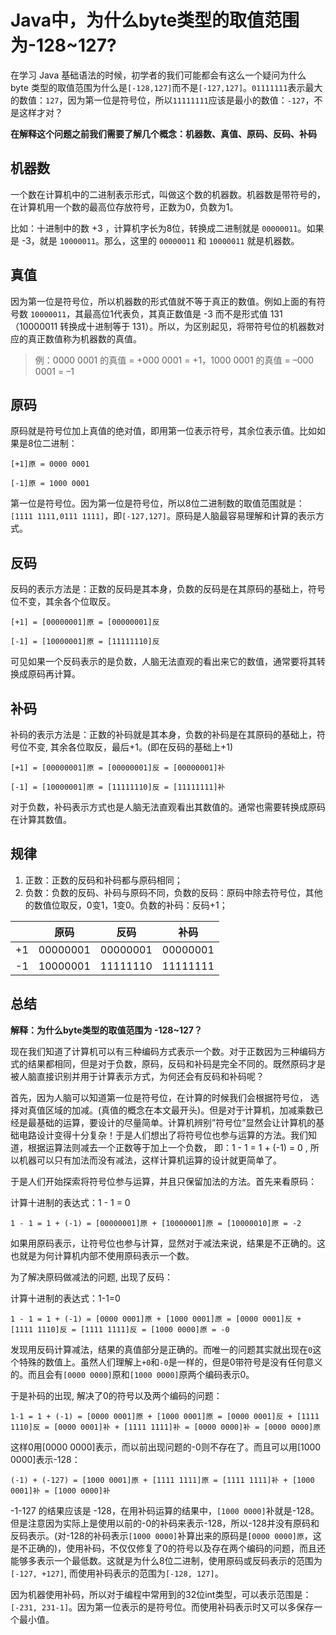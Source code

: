 # Java中，为什么byte类型的取值范围为-128~127?

在学习 Java 基础语法的时候，初学者的我们可能都会有这么一个疑问为什么 byte 类型的取值范围为什么是`[-128,127]`而不是`[-127,127]`。`01111111`表示最大的数值：`127`，因为第一位是符号位，所以`11111111`应该是最小的数值：`-127`，不是这样才对？

**在解释这个问题之前我们需要了解几个概念：机器数、真值、原码、反码、补码**



## 机器数

一个数在计算机中的二进制表示形式，叫做这个数的机器数。机器数是带符号的，在计算机用一个数的最高位存放符号，正数为0，负数为1。

比如：十进制中的数 +3 ，计算机字长为8位，转换成二进制就是 `00000011`。如果是 -3，就是 `10000011`。那么，这里的 `00000011` 和 `10000011` 就是机器数。



## 真值

因为第一位是符号位，所以机器数的形式值就不等于真正的数值。例如上面的有符号数 `10000011`，其最高位1代表负，其真正数值是 -3 而不是形式值 131（10000011 转换成十进制等于 131）。所以，为区别起见，将带符号位的机器数对应的真正数值称为机器数的真值。

>  例：0000 0001 的真值 = +000 0001 = +1，1000 0001 的真值 = –000 0001 = –1



## 原码

原码就是符号位加上真值的绝对值，即用第一位表示符号，其余位表示值。比如如果是8位二进制：

`[+1]原 = 0000 0001`

`[-1]原 = 1000 0001`

第一位是符号位。因为第一位是符号位，所以8位二进制数的取值范围就是：`[1111 1111,0111 1111]`，即`[-127,127]`。原码是人脑最容易理解和计算的表示方式。



## 反码

反码的表示方法是：正数的反码是其本身，负数的反码是在其原码的基础上，符号位不变，其余各个位取反。

`[+1] = [00000001]原 = [00000001]反`

`[-1] = [10000001]原 = [11111110]反`

可见如果一个反码表示的是负数，人脑无法直观的看出来它的数值，通常要将其转换成原码再计算。



## 补码

补码的表示方法是：正数的补码就是其本身，负数的补码是在其原码的基础上，符号位不变, 其余各位取反，最后+1。(即在反码的基础上+1)

`[+1] = [00000001]原 = [00000001]反 = [00000001]补`

`[-1] = [10000001]原 = [11111110]反 = [11111111]补`

对于负数，补码表示方式也是人脑无法直观看出其数值的。通常也需要转换成原码在计算其数值。



## 规律

1. 正数：正数的反码和补码都与原码相同；
2. 负数：负数的反码、补码与原码不同，负数的反码：原码中除去符号位，其他的数值位取反，0变1，1变0。负数的补码：反码+1；

|      |   原码   |   反码   |   补码   |
| :--: | :------: | :------: | :------: |
|  +1  | 00000001 | 00000001 | 00000001 |
|  -1  | 10000001 | 11111110 | 11111111 |



## 总结

**解释：为什么byte类型的取值范围为 -128~127？**

现在我们知道了计算机可以有三种编码方式表示一个数。对于正数因为三种编码方式的结果都相同，但是对于负数，原码，反码和补码是完全不同的。既然原码才是被人脑直接识别并用于计算表示方式，为何还会有反码和补码呢？

首先，因为人脑可以知道第一位是符号位，在计算的时候我们会根据符号位， 选择对真值区域的加减。(真值的概念在本文最开头)。但是对于计算机，加减乘数已经是最基础的运算，要设计的尽量简单。计算机辨别”符号位”显然会让计算机的基础电路设计变得十分复杂！于是人们想出了将符号位也参与运算的方法。我们知道，根据运算法则减去一个正数等于加上一个负数， 即：1 - 1 = 1 + (-1) = 0 , 所以机器可以只有加法而没有减法，这样计算机运算的设计就更简单了。

于是人们开始探索将符号位参与运算，并且只保留加法的方法。首先来看原码：

计算十进制的表达式：1 - 1 = 0

`1 - 1 = 1 + (-1) = [00000001]原 + [10000001]原 = [10000010]原 = -2`

如果用原码表示，让符号位也参与计算，显然对于减法来说，结果是不正确的。这也就是为何计算机内部不使用原码表示一个数。

为了解决原码做减法的问题, 出现了反码：

计算十进制的表达式：1-1=0

`1 - 1 = 1 + (-1) = [0000 0001]原 + [1000 0001]原 = [0000 0001]反 + [1111 1110]反 = [1111 1111]反 = [1000 0000]原 = -0`

发现用反码计算减法，结果的真值部分是正确的。而唯一的问题其实就出现在`0`这个特殊的数值上。虽然人们理解上`+0`和`-0`是一样的，但是0带符号是没有任何意义的。而且会有`[0000 0000]`原和`[1000 0000]`原两个编码表示0。

于是补码的出现, 解决了0的符号以及两个编码的问题：

`1-1 = 1 + (-1) = [0000 0001]原 + [1000 0001]原 = [0000 0001]反 + [1111 1110]反 = [0000 0001]补 + [1111 1111]补 = [0000 0000]补 = [0000 0000]原`

这样0用[0000 0000]表示，而以前出现问题的-0则不存在了。而且可以用[1000 0000]表示-128：

`(-1) + (-127) = [1000 0001]原 + [1111 1111]原 = [1111 1111]补 + [1000 0001]补 = [1000 0000]补`

-1-127 的结果应该是 -128，在用补码运算的结果中，`[1000 0000]`补就是-128。但是注意因为实际上是使用以前的-0的补码来表示-128，所以-128并没有原码和反码表示。(对-128的补码表示`[1000 0000]`补算出来的原码是`[0000 0000]原`，这是不正确的)，使用补码，不仅仅修复了0的符号以及存在两个编码的问题，而且还能够多表示一个最低数。这就是为什么8位二进制，使用原码或反码表示的范围为`[-127, +127]`, 而使用补码表示的范围为`[-128, 127]`。

因为机器使用补码，所以对于编程中常用到的32位int类型，可以表示范围是：`[-231, 231-1]`。因为第一位表示的是符号位。而使用补码表示时又可以多保存一个最小值。